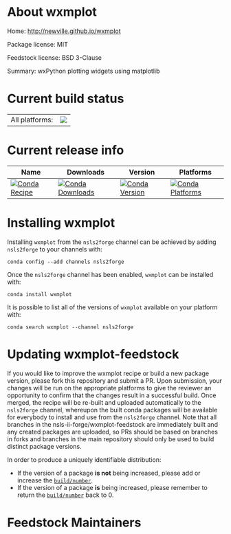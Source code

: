 About wxmplot
=============

Home: http://newville.github.io/wxmplot

Package license: MIT

Feedstock license: BSD 3-Clause

Summary: wxPython plotting widgets using matplotlib



Current build status
====================


<table><tr><td>All platforms:</td>
    <td>
      <a href="https://dev.azure.com/nsls2forge/nsls2forge/_build/latest?definitionId=111&branchName=master">
        <img src="https://dev.azure.com/nsls2forge/nsls2forge/_apis/build/status/wxmplot-feedstock?branchName=master">
      </a>
    </td>
  </tr>
</table>

Current release info
====================

| Name | Downloads | Version | Platforms |
| --- | --- | --- | --- |
| [![Conda Recipe](https://img.shields.io/badge/recipe-wxmplot-green.svg)](https://anaconda.org/nsls2forge/wxmplot) | [![Conda Downloads](https://img.shields.io/conda/dn/nsls2forge/wxmplot.svg)](https://anaconda.org/nsls2forge/wxmplot) | [![Conda Version](https://img.shields.io/conda/vn/nsls2forge/wxmplot.svg)](https://anaconda.org/nsls2forge/wxmplot) | [![Conda Platforms](https://img.shields.io/conda/pn/nsls2forge/wxmplot.svg)](https://anaconda.org/nsls2forge/wxmplot) |

Installing wxmplot
==================

Installing `wxmplot` from the `nsls2forge` channel can be achieved by adding `nsls2forge` to your channels with:

```
conda config --add channels nsls2forge
```

Once the `nsls2forge` channel has been enabled, `wxmplot` can be installed with:

```
conda install wxmplot
```

It is possible to list all of the versions of `wxmplot` available on your platform with:

```
conda search wxmplot --channel nsls2forge
```




Updating wxmplot-feedstock
==========================

If you would like to improve the wxmplot recipe or build a new
package version, please fork this repository and submit a PR. Upon submission,
your changes will be run on the appropriate platforms to give the reviewer an
opportunity to confirm that the changes result in a successful build. Once
merged, the recipe will be re-built and uploaded automatically to the
`nsls2forge` channel, whereupon the built conda packages will be available for
everybody to install and use from the `nsls2forge` channel.
Note that all branches in the nsls-ii-forge/wxmplot-feedstock are
immediately built and any created packages are uploaded, so PRs should be based
on branches in forks and branches in the main repository should only be used to
build distinct package versions.

In order to produce a uniquely identifiable distribution:
 * If the version of a package **is not** being increased, please add or increase
   the [``build/number``](https://conda.io/docs/user-guide/tasks/build-packages/define-metadata.html#build-number-and-string).
 * If the version of a package **is** being increased, please remember to return
   the [``build/number``](https://conda.io/docs/user-guide/tasks/build-packages/define-metadata.html#build-number-and-string)
   back to 0.

Feedstock Maintainers
=====================


